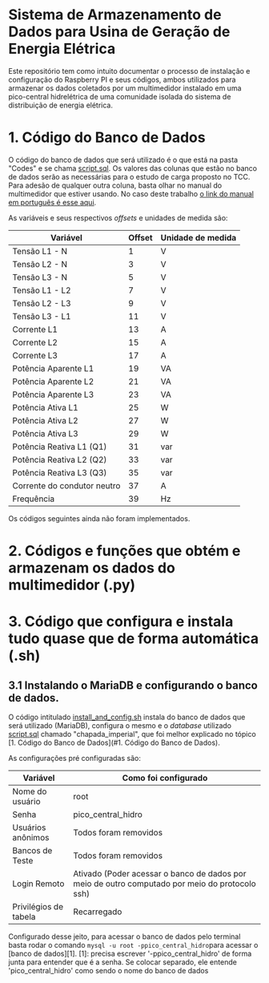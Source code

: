 # Sistema de Armazenamento de Dados para Usina de Geração de Energia Elétrica

Este repositório tem como intuito documentar o processo de instalação e configuração do Raspberry PI e seus códigos, ambos utilizados para armazenar os dados coletados por um multimedidor instalado em uma pico-central hidrelétrica de uma comunidade isolada do sistema de distribuição de energia elétrica.
# 1. Código do Banco de Dados
O código do banco de dados que será utilizado é o que está na pasta "Codes" e se chama [script.sql](Codes/script.sql). Os valores das colunas que estão no banco de dados serão as necessárias para o estudo de carga proposto no TCC. Para adesão de qualquer outra coluna, basta olhar no manual do multimedidor que estiver usando. No caso deste trabalho [o link do manual em português é esse aqui](https://cache.industry.siemens.com/dl/files/976/37881976/att_834838/v1/sentron_pac3100_manual_pt_03_pt-BR.pdf).

As variáveis e seus respectivos *offsets* e unidades de medida são:

| Variável                        | Offset | Unidade de medida |
|----------------------------------|--------|-------------------|
| Tensão L1 - N                   | 1      | V                 |
| Tensão L2 - N                   | 3      | V                 |
| Tensão L3 - N                   | 5      | V                 |
| Tensão L1 - L2                  | 7      | V                 |
| Tensão L2 - L3                  | 9      | V                 |
| Tensão L3 - L1                  | 11     | V                 |
| Corrente L1                     | 13     | A                 |
| Corrente L2                     | 15     | A                 |
| Corrente L3                     | 17     | A                 |
| Potência Aparente L1            | 19     | VA                |
| Potência Aparente L2            | 21     | VA                |
| Potência Aparente L3            | 23     | VA                |
| Potência Ativa L1               | 25     | W                 |
| Potência Ativa L2               | 27     | W                 |
| Potência Ativa L3               | 29     | W                 |
| Potência Reativa L1 (Q1)        | 31     | var               |
| Potência Reativa L2 (Q2)        | 33     | var               |
| Potência Reativa L3 (Q3)        | 35     | var               |
| Corrente do condutor neutro     | 37     | A                 |
| Frequência                      | 39     | Hz                |


Os códigos seguintes ainda não foram implementados.
# 2. Códigos e funções que obtém e armazenam os dados do multimedidor (.py)
# 3. Código que configura e instala tudo quase que de forma automática (.sh)
## 3.1 Instalando o MariaDB e configurando o banco de dados.
O código intitulado [install_and_config.sh](Codes/install_and_config.sh) instala do banco de dados que será utilizado (MariaDB), configura o mesmo e o *database* utilizado [script.sql](Codes/script.sql) chamado "chapada_imperial", que foi melhor explicado no tópico [1. Código do Banco de Dados](#1. Código do Banco de Dados).

As configurações pré configuradas são:

| Variável              | Como foi configurado                                                                           |
| --------------------- | ---------------------------------------------------------------------------------------------- |
| Nome do usuário       | root                                                                                           |
| Senha                 | pico_central_hidro                                                                             |
| Usuários anônimos     | Todos foram removidos                                                                          |
| Bancos de Teste       | Todos foram removidos                                                                          |
| Login Remoto          | Ativado (Poder acessar o banco de dados por meio de outro computado por meio do protocolo ssh) |
| Privilégios de tabela | Recarregado                                                                                    |

Configurado desse jeito, para acessar o banco de dados pelo terminal basta rodar o comando ``` mysql -u root -ppico_central_hidro ```para acessar o [banco de dados][1].
[1]: precisa escrever '-ppico_central_hidro' de forma junta para entender que é a senha. Se colocar separado, ele entende 'pico_central_hidro' como sendo o nome do banco de dados